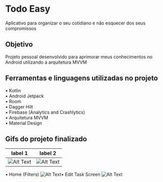 # Todo Easy
Aplicativo para organizar o seu cotidiano e não esquecer dos seus compromissos 

## Objetivo 
Projeto pessoal desenvolvido para aprimorar meus conhecimentos no Android utilizando a arquitetura MVVM

## Ferramentas e linguagens utilizadas no projeto
• Kotlin  
• Android Jetpack  
• Room  
• Dagger Hilt  
• Firebase (Analytics and Crashlytics)  
• Arquitetura MVVM  
• Material Design  

## Gifs do projeto finalizado

label 1 | label 2
--- | ---
![Alt Text](https://media2.giphy.com/media/ooK7DOydVl68DisaWb/giphy.gif?cid=790b7611cfca9da8fc008b59848108583e4b59a6d5442f9b&rid=giphy.gif&ct=g) | ![Alt Text](https://media4.giphy.com/media/JYCgOpLU21wbbdRId1/giphy.gif?cid=790b761111984e7640ef2221e844740900fb644b328e483d&rid=giphy.gif&ct=g)

• Home (Filters)  ![Alt Text](https://media2.giphy.com/media/ooK7DOydVl68DisaWb/giphy.gif?cid=790b7611cfca9da8fc008b59848108583e4b59a6d5442f9b&rid=giphy.gif&ct=g)• Edit Task Screen  ![Alt Text](https://media4.giphy.com/media/JYCgOpLU21wbbdRId1/giphy.gif?cid=790b761111984e7640ef2221e844740900fb644b328e483d&rid=giphy.gif&ct=g)
